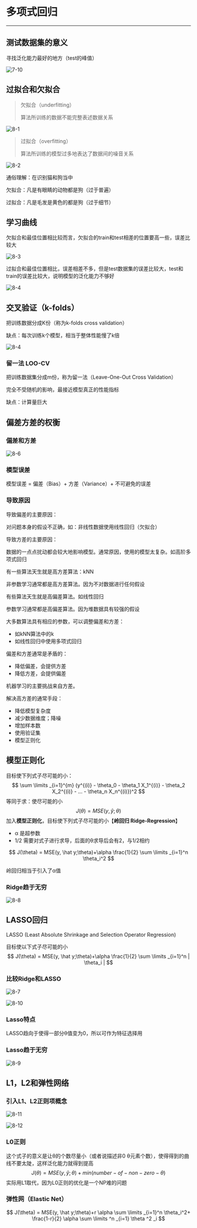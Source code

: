 # 多项式回归

---

## 测试数据集的意义

寻找泛化能力最好的地方（test的峰值）

![7-10](img/7-10.png)



## 过拟合和欠拟合

>欠拟合（underfitting）
>
>算法所训练的数据不能完整表述数据关系

![8-1](img/8-1.png)

>过拟合（overfitting）
>
>算法所训练的模型过多地表达了数据间的噪音关系

![8-2](img/8-2.png)

通俗理解：在识别猫和狗当中

欠拟合：凡是有眼睛的动物都是狗（过于普遍）

过拟合：凡是毛发是黄色的都是狗（过于细节）

## 学习曲线

欠拟合和最佳位置相比较而言，欠拟合的train和test相差的位置要高一些，误差比较大

![8-3](img/8-3.png)

过拟合和最佳位置相比，误差相差不多，但是test数据集的误差比较大，test和train的误差比较大，说明模型的泛化能力不够好

![8-4](img/8-4.png)

## 交叉验证（k-folds）

把训练数据分成K份（称为k-folds cross validation）

缺点：每次训练k个模型，相当于整体性能慢了k倍

![8-4](img/8-5.png)

### 留一法 LOO-CV

把训练数据集分成m份，称为留一法（Leave-One-Out Cross Validation）

完全不受随机的影响，最接近模型真正的性能指标

缺点：计算量巨大



## 偏差方差的权衡

### 偏差和方差

![8-6](img/8-6.png)

### 模型误差

模型误差 = 偏差（Bias）+ 方差（Variance）+ 不可避免的误差

### 导致原因

导致偏差的主要原因：

对问题本身的假设不正确，如：非线性数据使用线性回归（欠拟合）



导致方差的主要原因：

数据的一点点扰动都会较大地影响模型。通常原因，使用的模型太复杂。如高阶多项式回归



有一些算法天生就是高方差算法：kNN

非参数学习通常都是高方差算法。因为不对数据进行任何假设

有些算法天生就是高偏差算法。如线性回归

参数学习通常都是高偏差算法。因为堆数据具有较强的假设



大多数算法具有相应的参数，可以调整偏差和方差：

* 如kNN算法中的k
* 如线性回归中使用多项式回归



偏差和方差通常是矛盾的：

* 降低偏差，会提供方差
* 降低方差，会提供偏差



机器学习的主要挑战来自方差。

解决高方差的通常手段：

* 降低模型复杂度
* 减少数据维度；降噪
* 增加样本数
* 使用验证集
* 模型正则化



## 模型正则化

目标使下列式子尽可能的小：
$$
\sum \limits _{i=1}^{m} (y^{(i)} - \theta_0 - \theta_1 X_1^{(i)} - \theta_2 X_2^{(i)} - ... - \theta_n X_n^{(i)})^2
$$
等同于求：使尽可能的小
$$
J(\theta) = MSE(y, \hat y;\theta)
$$
加入**模型正则化**，目标使下列式子尽可能的小【**岭回归 Ridge-Regression**】

* α 是超参数
* 1/2 需要对式子进行求导，后面的θ求导后会有2，与1/2相约

$$
J(\theta) = MSE(y, \hat y;\theta)+\alpha \frac{1}{2} \sum \limits _{i=1}^n \theta_i^2
$$

岭回归相当于引入了α值

### Ridge趋于无穷

![8-8](img/8-8.png)



## LASSO回归

LASSO (Least Absolute Shrinkage and Selection Operator Regression)

目标使以下式子尽可能的小
$$
J(\theta) = MSE(y, \hat y;\theta)+\alpha \frac{1}{2} \sum \limits _{i=1}^n | \theta_i |
$$


### 比较Ridge和LASSO

![8-7](img/8-7.png)



![8-10](img/8-10.png)

### Lasso特点

LASSO趋向于使得一部分θ值变为0，所以可作为特征选择用



### Lasso趋于无穷

![8-9](img/8-9.png)



## L1，L2和弹性网络

### 引入L1、L2正则项概念

![8-11](img/8-11.png)

![8-12](img/8-12.png)

### L0正则

这个式子的意义是让θ的个数尽量小（或者说描述非0 θ元素个数），使得得到的曲线不要太陡，这样泛化能力就得到提高
$$
J(\theta) = MSE(y, \hat y; \theta) + min(number - of - non - zero - \theta)
$$
实际用L1取代，因为L0正则的优化是一个NP难的问题



### 弹性网（Elastic Net）

$$
J(\theta) = MSE(y, \hat y;\theta)+r \alpha \sum \limits _{i=1}^n \theta_i^2+ \frac{1-r}{2} \alpha \sum \limits ^n _{i=1} \theta ^2 _i
$$

